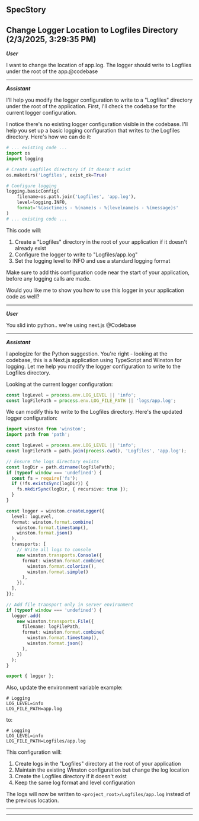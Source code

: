 ## SpecStory

## Change Logger Location to Logfiles Directory (2/3/2025, 3:29:35 PM)

_**User**_

I want to change the location of app.log.   The logger should write to Logfiles under the root of the app.@codebase

---

_**Assistant**_

I'll help you modify the logger configuration to write to a "Logfiles" directory under the root of the application. First, I'll check the codebase for the current logger configuration.

I notice there's no existing logger configuration visible in the codebase. I'll help you set up a basic logging configuration that writes to the Logfiles directory. Here's how we can do it:

```python:app.py
# ... existing code ...
import os
import logging

# Create Logfiles directory if it doesn't exist
os.makedirs('Logfiles', exist_ok=True)

# Configure logging
logging.basicConfig(
    filename=os.path.join('Logfiles', 'app.log'),
    level=logging.INFO,
    format='%(asctime)s - %(name)s - %(levelname)s - %(message)s'
)
# ... existing code ...
```

This code will:
1. Create a "Logfiles" directory in the root of your application if it doesn't already exist
2. Configure the logger to write to "Logfiles/app.log"
3. Set the logging level to INFO and use a standard logging format

Make sure to add this configuration code near the start of your application, before any logging calls are made.

Would you like me to show you how to use this logger in your application code as well?

---

_**User**_

You slid into python.. we're using next.js @Codebase 

---

_**Assistant**_

I apologize for the Python suggestion. You're right - looking at the codebase, this is a Next.js application using TypeScript and Winston for logging. Let me help you modify the logger configuration to write to the Logfiles directory.

Looking at the current logger configuration:

```4:5:src/lib/logger/index.ts
const logLevel = process.env.LOG_LEVEL || 'info';
const logFilePath = process.env.LOG_FILE_PATH || 'logs/app.log';
```


We can modify this to write to the Logfiles directory. Here's the updated logger configuration:

```typescript:src/lib/logger/index.ts
import winston from 'winston';
import path from 'path';

const logLevel = process.env.LOG_LEVEL || 'info';
const logFilePath = path.join(process.cwd(), 'Logfiles', 'app.log');

// Ensure the logs directory exists
const logDir = path.dirname(logFilePath);
if (typeof window === 'undefined') {
  const fs = require('fs');
  if (!fs.existsSync(logDir)) {
    fs.mkdirSync(logDir, { recursive: true });
  }
}

const logger = winston.createLogger({
  level: logLevel,
  format: winston.format.combine(
    winston.format.timestamp(),
    winston.format.json()
  ),
  transports: [
    // Write all logs to console
    new winston.transports.Console({
      format: winston.format.combine(
        winston.format.colorize(),
        winston.format.simple()
      ),
    }),
  ],
});

// Add file transport only in server environment
if (typeof window === 'undefined') {
  logger.add(
    new winston.transports.File({
      filename: logFilePath,
      format: winston.format.combine(
        winston.format.timestamp(),
        winston.format.json()
      ),
    })
  );
}

export { logger };
```

Also, update the environment variable example:

```14:16:env.example
# Logging
LOG_LEVEL=info
LOG_FILE_PATH=app.log
```


to:
```env
# Logging
LOG_LEVEL=info
LOG_FILE_PATH=Logfiles/app.log
```

This configuration will:
1. Create logs in the "Logfiles" directory at the root of your application
2. Maintain the existing Winston configuration but change the log location
3. Create the Logfiles directory if it doesn't exist
4. Keep the same log format and level configuration

The logs will now be written to `<project_root>/Logfiles/app.log` instead of the previous location.

---



---

